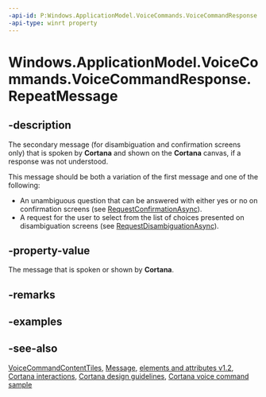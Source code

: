```yaml
---
-api-id: P:Windows.ApplicationModel.VoiceCommands.VoiceCommandResponse.RepeatMessage
-api-type: winrt property
---
```


<!-- Property syntax
public Windows.ApplicationModel.VoiceCommands.VoiceCommandUserMessage RepeatMessage { get;  set; }
-->

# Windows.ApplicationModel.VoiceCommands.VoiceCommandResponse.RepeatMessage

## -description
The secondary message (for disambiguation and confirmation screens only) that is spoken by **Cortana** and shown on the **Cortana** canvas, if a response was not understood.


This message should be both a variation of the first message and one of the following:

+ An unambiguous question that can be answered with either yes or no on confirmation screens (see [RequestConfirmationAsync](voicecommandserviceconnection_requestconfirmationasync_1656186355.md)).
+ A request for the user to select from the list of choices presented on disambiguation screens (see [RequestDisambiguationAsync](voicecommandserviceconnection_requestdisambiguationasync_117243970.md)).


## -property-value
The message that is spoken or shown by **Cortana**.

## -remarks

## -examples

## -see-also
[VoiceCommandContentTiles](voicecommandresponse_voicecommandcontenttiles.md), [Message](voicecommandresponse_message.md), [ elements and attributes v1.2](https://docs.microsoft.com/uwp/schemas/voicecommands/voice-command-elements-and-attributes-1-2), [Cortana interactions](https://docs.microsoft.com/windows/uwp/input-and-devices/cortana-interactions), [Cortana design guidelines](https://docs.microsoft.com/windows/uwp/input-and-devices/cortana-design-guidelines), [Cortana voice command sample](https://github.com/Microsoft/Windows-universal-samples/tree/master/Samples/CortanaVoiceCommand)
